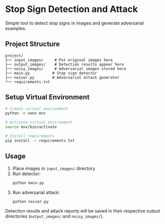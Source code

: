 # Stop Sign Detection and Attack

Simple tool to detect stop signs in images and generate adversarial examples.

## Project Structure
```
project/
├── input_images/     # Put original images here
├── output_images/    # Detection results appear here
├── noisy_images/     # Adversarial images stored here
├── main.py          # Stop sign detector
├── noiser.py        # Adversarial attack generator
└── requirements.txt
```

## Setup Virtual Environment
```bash
# Create virtual environment
python -m venv env

# Activate virtual environment
source env/bin/activate

# Install requirements
pip install -r requirements.txt
```

## Usage
1. Place images in `input_images/` directory
2. Run detector:
   ```bash
   python main.py
   ```
3. Run adversarial attack:
   ```bash
   python noiser.py
   ```

Detection results and attack reports will be saved in their respective output directories (`output_images/` and `noisy_images/`).